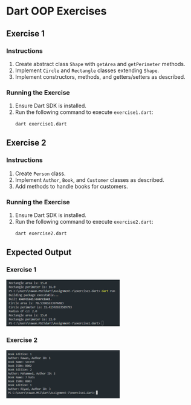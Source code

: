 # Dart OOP Exercises

## Exercise 1

### Instructions
1. Create abstract class `Shape` with `getArea` and `getPerimeter` methods.
2. Implement `Circle` and `Rectangle` classes extending `Shape`.
3. Implement constructors, methods, and getters/setters as described.

### Running the Exercise
1. Ensure Dart SDK is installed.
2. Run the following command to execute `exercise1.dart`:
    ```sh
    dart exercise1.dart
    ```

## Exercise 2

### Instructions
1. Create `Person` class.
2. Implement `Author`, `Book`, and `Customer` classes as described.
3. Add methods to handle books for customers.

### Running the Exercise
1. Ensure Dart SDK is installed.
2. Run the following command to execute `exercise2.dart`:
    ```sh
    dart exercise2.dart
    ```

## Expected Output

### Exercise 1
<img src="image/image.png" alt="screenshot Shapes " width="300" />

### Exercise 2
<img src="image/Screenshot 2.png" alt="screenshot Shapes " width="300" />


